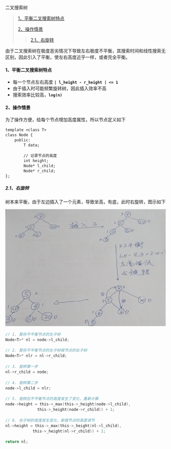 二叉搜索树

> [1、平衡二叉搜索树特点](#1)
>
> [2、操作情景](#2)
>>
>> [2.1、右旋转](#2.1)
>


由于二叉搜索树在极度恶劣情况下导致左右极度不平衡，其搜索时间和线性搜索无区别，因此引入了平衡，使左右高度近乎一样，或者完全平衡。


<h4 id='1'> 1、平衡二叉搜索树特点 </h4>

- 每一个节点左右高度 **`| l_height - r_height | <= 1`**
- 由于插入时可能频繁旋转树，因此插入效率不高
- 搜索效率比较高，**`log(n)`**

<h4 id='2'> 2、操作情景 </h4>

为了操作方便，给每个节点增加高度属性，所以节点定义如下

```
template <class T>
class Node {
    public:
        T data;
        
        // 记录节点的高度
        int height;
        Node* l_child;
        Node* r_child;
};
```

<h5 id='2.1'> 2.1、右旋转 </h5>

树本来平衡，由于左边插入了一个元素，导致坐高，有底，此时右旋转，图示如下

![](https://github.com/DingKingTim/datastructure/blob/master/tree/media/left-rotate.png)
		

```c
// 1. 暂存不平衡节点的左子树
Node<T>* nl = node->l_child;

// 2. 暂存不平衡节点的左子树根节点的右子树
Node<T>* nlr = nl->r_child;

// 3. 旋转第一步
nl->r_child = node;

// 4. 旋转第二步
node->l_child = nlr;

// 5. 旋转后不平衡节点的高度发生了变化，重新计算
node->height = this->_max(this->_height(node->l_child), 
		      this->_height(node->r_child)) + 1;

// 6. 右子树的高度发生变化，新根节点的高度调节
nl->height = this->_max(this->_height(nl->l_child),
		    this->_height(nl->r_child)) + 1;

return nl;
```
